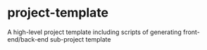 project-template
================

A high-level project template including scripts of generating front-end/back-end sub-project template
